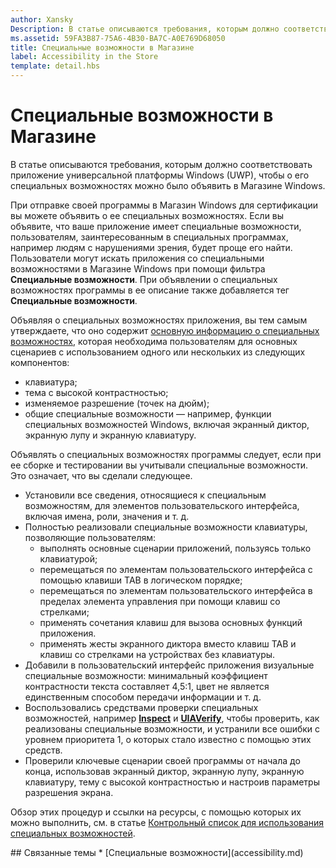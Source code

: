 ```yaml
---
author: Xansky
Description: В статье описываются требования, которым должно соответствовать приложение универсальной платформы Windows (UWP), чтобы о его специальных возможностях можно было объявить в Магазине Windows.
ms.assetid: 59FA3B87-75A6-4B30-BA7C-A0E769D68050
title: Специальные возможности в Магазине
label: Accessibility in the Store
template: detail.hbs
---
```


# Специальные возможности в Магазине  



В статье описываются требования, которым должно соответствовать приложение универсальной платформы Windows (UWP), чтобы о его специальных возможностях можно было объявить в Магазине Windows.

При отправке своей программы в Магазин Windows для сертификации вы можете объявить о ее специальных возможностях. Если вы объявите, что ваше приложение имеет специальные возможности, пользователям, заинтересованным в специальных программах, например людям с нарушениями зрения, будет проще его найти. Пользователи могут искать приложения со специальными возможностями в Магазине Windows при помощи фильтра **Специальные возможности**. При объявлении о специальных возможностях программы в ее описание также добавляется тег **Специальные возможности**.

Объявляя о специальных возможностях приложения, вы тем самым утверждаете, что оно содержит [основную информацию о специальных возможностях](basic-accessibility-information.md), которая необходима пользователям для основных сценариев с использованием одного или нескольких из следующих компонентов:

* клавиатура;
* тема с высокой контрастностью;
* изменяемое разрешение (точек на дюйм);
* общие специальные возможности — например, функции специальных возможностей Windows, включая экранный диктор, экранную лупу и экранную клавиатуру.

Объявлять о специальных возможностях программы следует, если при ее сборке и тестировании вы учитывали специальные возможности. Это означает, что вы сделали следующее.

* Установили все сведения, относящиеся к специальным возможностям, для элементов пользовательского интерфейса, включая имена, роли, значения и т. д.
* Полностью реализовали специальные возможности клавиатуры, позволяющие пользователям:
    * выполнять основные сценарии приложений, пользуясь только клавиатурой;
    * перемещаться по элементам пользовательского интерфейса с помощью клавиши TAB в логическом порядке;
    * перемещаться по элементам пользовательского интерфейса в пределах элемента управления при помощи клавиш со стрелками;
    * применять сочетания клавиш для вызова основных функций приложения.
    * применять жесты экранного диктора вместо клавиш TAB и клавиш со стрелками на устройствах без клавиатуры.
* Добавили в пользовательский интерфейс приложения визуальные специальные возможности: минимальный коэффициент контрастности текста составляет 4,5:1, цвет не является единственным способом передачи информации и т. д.
* Воспользовались средствами проверки специальных возможностей, например [**Inspect**](https://msdn.microsoft.com/library/windows/desktop/Dd318521) и [**UIAVerify**](https://msdn.microsoft.com/library/windows/desktop/Hh920986), чтобы проверить, как реализованы специальные возможности, и устранили все ошибки с уровнем приоритета 1, о которых стало известно с помощью этих средств.
* Проверили ключевые сценарии своей программы от начала до конца, использовав экранный диктор, экранную лупу, экранную клавиатуру, тему с высокой контрастностью и настроив параметры разрешения экрана.

Обзор этих процедур и ссылки на ресурсы, с помощью которых их можно выполнить, см. в статье [Контрольный список для использования специальных возможностей](accessibility-checklist.md).

<span id="related_topics"/>
## Связанные темы    
* [Специальные возможности](accessibility.md)


<!--HONumber=May16_HO2-->



